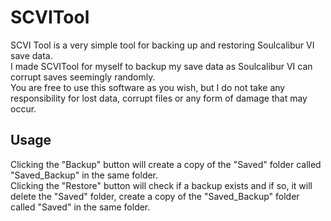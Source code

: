 ﻿# SCVITool
SCVI Tool is a very simple tool for backing up and restoring Soulcalibur VI save data.<br>
I made SCVITool for myself to backup my save data as Soulcalibur VI can corrupt saves seemingly randomly.<br>
You are free to use this software as you wish, but I do not take any responsibility for lost data, corrupt files or any
form of damage that may occur.

## Usage
Clicking the "Backup" button will create a copy of the "Saved" folder called "Saved_Backup" in the same folder.<br>
Clicking the "Restore" button will check if a backup exists and if so, it will delete the "Saved" folder, create a copy
of the "Saved_Backup" folder called "Saved" in the same folder.
